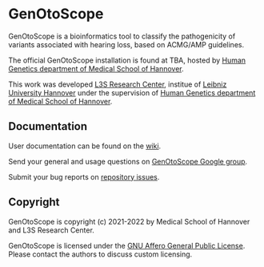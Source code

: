# GenOtoScope

GenOtoScope is a bioinformatics tool to classify the pathogenicity of variants associated with hearing loss, based on ACMG/AMP guidelines.

The official GenOtoScope installation is found at TBA, hosted by [Human Genetics department of Medical School of Hannover](https://www.mhh.de/en/human-genetics).

This work was developed [L3S Research Center](https://www.l3s.de/en), institue of [Leibniz University Hannover](https://www.uni-hannover.de/en/) under the supervision of [Human Genetics department of Medical School of Hannover](https://www.mhh.de/en/human-genetics).


## Documentation

User documentation can be found on the [wiki]().

Send your general and usage questions on [GenOtoScope Google group](https://groups.google.com/g/genotoscope/).

Submit your bug reports on [repository issues](https://github.com/damianosmel/GenOtoScope/issues).


## Copyright

GenOtoScope is copyright (c) 2021-2022 by Medical School of Hannover and L3S Research Center.

GenOtoScope is licensed under the [GNU Affero General Public License](http://www.gnu.org/licenses/agpl-3.0.html). Please contact the authors to discuss custom licensing.
